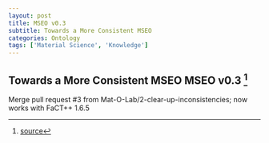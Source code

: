```yaml
---
layout: post
title: MSEO v0.3
subtitle: Towards a More Consistent MSEO
categories: Ontology
tags: ['Material Science', 'Knowledge']
---
```


## Towards a More Consistent MSEO MSEO v0.3 [^fn1]

Merge pull request #3 from Mat-O-Lab/2-clear-up-inconsistencies; now works with FaCT++ 1.6.5

[^fn1]: [source](https://github.com/Mat-O-Lab/MSEO/compare/v0.24...v0.3)